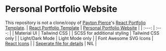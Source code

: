 # Personal Portfolio Website
This repository is not a clone/copy of [Payton Pierce](https://www.paytonpierce.dev/)'s [React Portfolio Template](https://github.com/paytonjewell/ReactPortfolioTemplate).
| [React Portfolio Template](https://github.com/paytonjewell/ReactPortfolioTemplate)    | [Personal Portfolio Website](https://github.com/ajanjairam/ajanjairam.github.io/)    |
| :---: | :---: |
| Material UI   | Tailwind CSS   |
| SCSS for additional styling   | Tailwind CSS only   |
| Light/Dark Mode   | Light Mode only   |
| Font Awesome SVG Icons   | [React Icons](https://react-icons.github.io/react-icons/)   |
| [Seperate file for details](https://github.com/paytonjewell/ReactPortfolioTemplate/blob/master/src/info/Info.js)   | NIL   |
